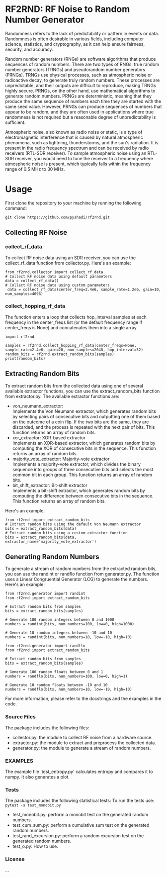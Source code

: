 # RF2RND: RF Noise to Random Number Generator
Randomness refers to the lack of predictability or pattern in events or data. Randomness is often desirable in various fields, including computer science, statistics, and cryptography, as it can help ensure fairness, security, and accuracy.

Random number generators (RNGs) are software algorithms that produce sequences of random numbers. There are two types of RNGs: true random number generators (TRNGs) and pseudorandom number generators (PRNGs).
TRNGs use physical processes, such as atmospheric noise or radioactive decay, to generate truly random numbers. These processes are unpredictable, and their outputs are difficult to reproduce, making TRNGs highly secure.
PRNGs, on the other hand, use mathematical algorithms to generate random numbers. PRNGs are deterministic, meaning that they produce the same sequence of numbers each time they are started with the same seed value. However, PRNGs can produce sequences of numbers that appear to be random, and they are often used in applications where true randomness is not required but a reasonable degree of unpredictability is sufficient.

Atmospheric noise, also known as radio noise or static, is a type of electromagnetic interference that is caused by natural atmospheric phenomena, such as lightning, thunderstorms, and the sun's radiation. It is present in the radio frequency spectrum and can be received by radio receivers (RTL-SDR receiver).
To sample atmospheric noise using an RTL-SDR receiver, you would need to tune the receiver to a frequency where atmospheric noise is present, which typically falls within the frequency range of 0.5 MHz to 30 MHz.

# Usage
First clone the repository to your machine by running the following command: <br>
```
git clone https://github.com/pyshadi/rf2rnd.git
```
## Collecting RF Noise

### collect_rf_data <br>
To collect RF noise data using an SDR receiver, you can use the collect_rf_data function from collector.py. Here's an example:
```
from rf2rnd.collector import collect_rf_data
# Collect RF noise data using default parameters
data = collect_rf_data()
# Collect RF noise data using custom parameters
 data = collect_rf_data(center_freq=2.4e6, sample_rate=1.2e6, gain=10, num_samples=4096)
```
### collect_hopping_rf_data <br>
The function enters a loop that collects hop_interval samples at each frequency in the center_freqs list (or the default frequency range if center_freqs is None) and concatenates them into a single array. 

```
import rf2rnd

samples = rf2rnd.collect_hopping_rf_data(center_freqs=None, sample_rate=2.4e6, gain=20, num_samples=2048, hop_interval=32)
random_bits = rf2rnd.extract_random_bits(samples)
print(random_bits)
```

## Extracting Random Bits
To extract random bits from the collected data using one of several available extractor functions, you can use the extract_random_bits function from extractor.py. The available extractor functions are:

* von_neumann_extractor: <br>
Implements the Von Neumann extractor, which generates random bits by selecting pairs of consecutive bits and outputting one of them based on the outcome of a coin flip. If the two bits are the same, they are discarded, and the process is repeated with the next pair of bits. This function returns an array of random bits.<br>
* xor_extractor: XOR-based extractor<br>
Implements an XOR-based extractor, which generates random bits by computing the XOR of consecutive bits in the sequence. This function returns an array of random bits.<br>
* majority_vote_extractor: Majority-vote extractor<br>
 Implements a majority-vote extractor, which divides the binary sequence into groups of three consecutive bits and selects the most common bit in each group. This function returns an array of random bits.<br>
* bit_shift_extractor: Bit-shift extractor<br>
Implements a bit-shift extractor, which generates random bits by computing the difference between consecutive bits in the sequence. This function returns an array of random bits.<br>

Here's an example:
```
from rf2rnd import extract_random_bits
# Extract random bits using the default Von Neumann extractor
bits = extract_random_bits(data)
# Extract random bits using a custom extractor function
bits = extract_random_bits(data, extractor_name='majority_vote_extractor')
```
## Generating Random Numbers
To generate a stream of random numbers from the extracted random bits, you can use the randint or randflo function from generator.py. The function uses a Linear Congruential Generator (LCG) to generate the numbers. Here's an example:

```
from rf2rnd.generator import randint
from rf2rnd import extract_random_bits

# Extract random bits from samples
bits = extract_random_bits(samples)

# Generate 100 random integers between 0 and 1000
numbers = randint(bits, num_numbers=100, low=0, high=1000)

# Generate 10 random integers between -10 and 10
numbers = randint(bits, num_numbers=10, low=-10, high=10)
```

```
from rf2rnd.generator import randflo
from rf2rnd import extract_random_bits

# Extract random bits from samples
bits = extract_random_bits(samples)

# Generate 100 random floats between 0 and 1
numbers = randflo(bits, num_numbers=100, low=0, high=1)

# Generate 10 random floats between -10 and 10
numbers = randflo(bits, num_numbers=10, low=-10, high=10)
```


For more information, please refer to the docstrings and the examples in the code.

### Source Files
The package includes the following files:

- collector.py: the module to collect RF noise from a hardware source.
- extractor.py: the module to extract and preprocess the collected data.
- generator.py: the module to generate a stream of random numbers.

### EXAMPLES 
The example file 'test_entropy.py' calculates entropy and compares it to numpy. It also generates a plot.

### Tests
The package includes the following statistical tests:
To run the tests use: <code>pytest -s test_monobit.py </code>

- test_monobit.py: perform a monobit test on the generated random numbers.
- test_cum_sum.py: perform a cumulative sum test on the generated random numbers.
- test_rand_excursion.py: perform a random excursion test on the generated random numbers.
- test_o.py: How to use.


### License
...
